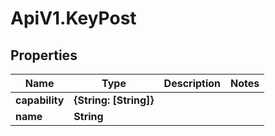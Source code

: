 # ApiV1.KeyPost

## Properties

Name | Type | Description | Notes
------------ | ------------- | ------------- | -------------
**capability** | **{String: [String]}** |  | 
**name** | **String** |  | 


